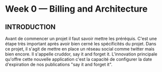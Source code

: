 # Week 0 — Billing and Architecture

## INTRODUCTION
Avant de commencer un projet il faut savoir mettre les préréquis. C'est une étape très important après avoir bien cerné les spécificités du projet. 
Dans ce projet, il s'agit de mettre en place un réseau social comme twitter mais bien encore. Il s'appelle cruddor, say it and forget it. L'innovation principale qu'offre cette nouvelle application c'est la capacité de configurer la date d'expiration de nos publications "say it and forget it".

